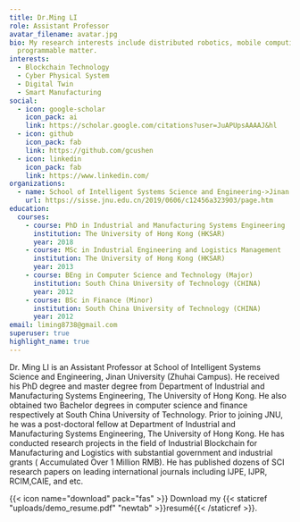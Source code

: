```yaml
---
title: Dr.Ming LI
role: Assistant Professor
avatar_filename: avatar.jpg
bio: My research interests include distributed robotics, mobile computing and
  programmable matter.
interests:
  - Blockchain Technology
  - Cyber Physical System
  - Digital Twin
  - Smart Manufacturing
social:
  - icon: google-scholar
    icon_pack: ai
    link: https://scholar.google.com/citations?user=JuAPUpsAAAAJ&hl
  - icon: github
    icon_pack: fab
    link: https://github.com/gcushen
  - icon: linkedin
    icon_pack: fab
    link: https://www.linkedin.com/
organizations:
  - name: School of Intelligent Systems Science and Engineering->Jinan University (Zhuhai Campus)
    url: https://sisse.jnu.edu.cn/2019/0606/c12456a323903/page.htm
education:
  courses:
    - course: PhD in Industrial and Manufacturing Systems Engineering
      institution: The University of Hong Kong (HKSAR)
      year: 2018
    - course: MSc in Industrial Engineering and Logistics Management
      institution: The University of Hong Kong (HKSAR)
      year: 2013
    - course: BEng in Computer Science and Technology (Major)
      institution: South China University of Technology (CHINA)
      year: 2012
    - course: BSc in Finance (Minor)
      institution: South China University of Technology (CHINA)
      year: 2012
email: liming8738@gmail.com
superuser: true
highlight_name: true
---
```

Dr. Ming LI is an Assistant Professor at School of Intelligent Systems Science and Engineering, Jinan University (Zhuhai Campus). He received his PhD degree and master degree from Department of Industrial and Manufacturing Systems Engineering, The University of Hong Kong. He also obtained two Bachelor degrees in computer science and finance respectively at South China University of Technology. Prior to joining JNU, he was a post-doctoral fellow at Department of Industrial and Manufacturing Systems Engineering, The University of Hong Kong. He has conducted research projects in the field of Industrial Blockchain for Manufacturing and Logistics with substantial government and industrial grants ( Accumulated Over 1 Million RMB). He has published dozens of SCI research papers on leading international journals including IJPE, IJPR, RCIM,CAIE, and etc.

{{< icon name="download" pack="fas" >}} Download my {{< staticref "uploads/demo_resume.pdf" "newtab" >}}resumé{{< /staticref >}}.
